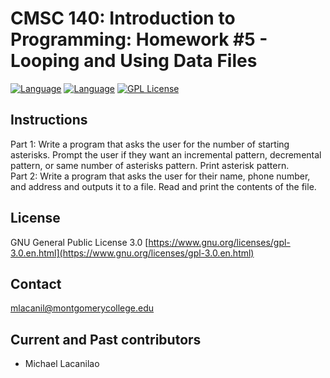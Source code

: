 CMSC 140: Introduction to Programming: Homework #5 - Looping and Using Data Files
====

[![Language](https://img.shields.io/badge/language-C++-red.svg)](https://img.shields.io/badge/language-c++-red.svg)
[![Language](https://img.shields.io/badge/C%2B%2B-11-red.svg)](https://img.shields.io/badge/C%2B%2B-11-red.svg)
[![GPL License](https://img.shields.io/badge/license-GPL-blue.svg)](https://opensource.org/licenses/GPL-3.0/)

Instructions
------------

Part 1: Write a program that asks the user for the number of starting asterisks. Prompt the user if they want an incremental pattern, decremental pattern, or same number of asterisks pattern. Print asterisk pattern.<br>
Part 2: Write a program that asks the user for their name, phone number, and address and outputs it to a file. Read and print the contents of the file. 

License
-------

GNU General Public License 3.0 [https://www.gnu.org/licenses/gpl-3.0.en.html](https://www.gnu.org/licenses/gpl-3.0.en.html)

Contact
-------

mlacanil@montgomerycollege.edu

Current and Past contributors
-----------------------------

* Michael Lacanilao
